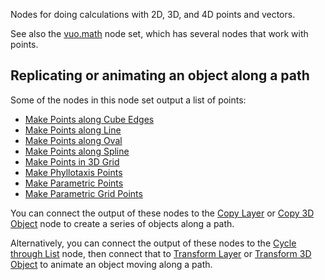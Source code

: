 Nodes for doing calculations with 2D, 3D, and 4D points and vectors.

See also the [vuo.math](vuo-nodeset://vuo.math) node set, which has several nodes that work with points.

## Replicating or animating an object along a path
Some of the nodes in this node set output a list of points:

   - [Make Points along Cube Edges](vuo-node://vuo.point.make.cube)
   - [Make Points along Line](vuo-node://vuo.point.make.curve)
   - [Make Points along Oval](vuo-node://vuo.point.make.oval)
   - [Make Points along Spline](vuo-node://vuo.point.make.spline)
   - [Make Points in 3D Grid](vuo-node://vuo.point.make.grid.3d)
   - [Make Phyllotaxis Points](vuo-node://vuo.point.make.phyllotaxis)
   - [Make Parametric Points](vuo-node://vuo.point.make.parametric)
   - [Make Parametric Grid Points](vuo-node://vuo.point.make.parametric.grid)

You can connect the output of these nodes to the [Copy Layer](vuo-node://vuo.layer.copy.trs) or [Copy 3D Object](vuo-node://vuo.scene.copy.trs) node to create a series of objects along a path.

Alternatively, you can connect the output of these nodes to the [Cycle through List](vuo-node://vuo.list.cycle2) node, then connect that to [Transform Layer](vuo-node://vuo.layer.transform.trs) or [Transform 3D Object](vuo-node://vuo.scene.transform.trs) to animate an object moving along a path.
